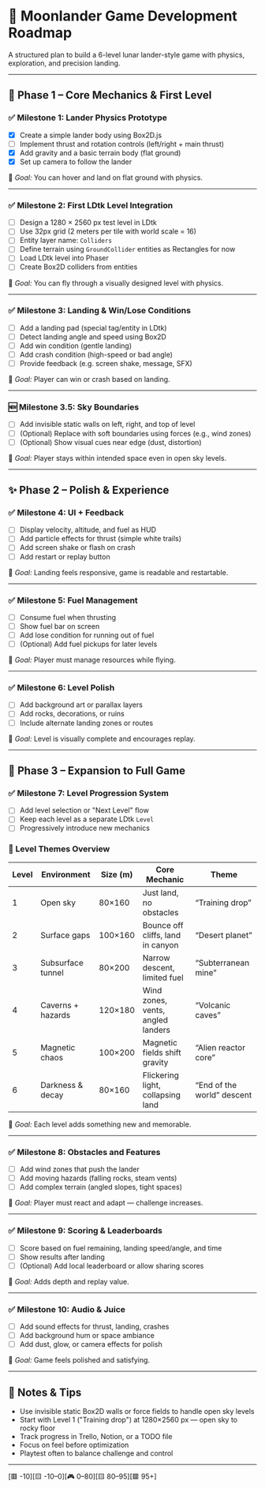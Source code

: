# 🚀 Moonlander Game Development Roadmap

A structured plan to build a 6-level lunar lander-style game with physics, exploration, and precision landing.

---

## 🎯 Phase 1 – Core Mechanics & First Level

### ✅ Milestone 1: Lander Physics Prototype

- [x] Create a simple lander body using Box2D.js
- [ ] Implement thrust and rotation controls (left/right + main thrust)
- [x] Add gravity and a basic terrain body (flat ground)
- [x] Set up camera to follow the lander

🧪 _Goal:_ You can hover and land on flat ground with physics.

---

### ✅ Milestone 2: First LDtk Level Integration

- [ ] Design a 1280 × 2560 px test level in LDtk
- [ ] Use 32px grid (2 meters per tile with world scale = 16)
- [ ] Entity layer name: `Colliders`
- [ ] Define terrain using `GroundCollider` entities as Rectangles for now
- [ ] Load LDtk level into Phaser
- [ ] Create Box2D colliders from entities

🧪 _Goal:_ You can fly through a visually designed level with physics.

---

### ✅ Milestone 3: Landing & Win/Lose Conditions

- [ ] Add a landing pad (special tag/entity in LDtk)
- [ ] Detect landing angle and speed using Box2D
- [ ] Add win condition (gentle landing)
- [ ] Add crash condition (high-speed or bad angle)
- [ ] Provide feedback (e.g. screen shake, message, SFX)

🧪 _Goal:_ Player can win or crash based on landing.

---

### 🆕 Milestone 3.5: Sky Boundaries

- [ ] Add invisible static walls on left, right, and top of level
- [ ] (Optional) Replace with soft boundaries using forces (e.g., wind zones)
- [ ] (Optional) Show visual cues near edge (dust, distortion)

🧪 _Goal:_ Player stays within intended space even in open sky levels.

---

## ✨ Phase 2 – Polish & Experience

### ✅ Milestone 4: UI + Feedback

- [ ] Display velocity, altitude, and fuel as HUD
- [ ] Add particle effects for thrust (simple white trails)
- [ ] Add screen shake or flash on crash
- [ ] Add restart or replay button

🧪 _Goal:_ Landing feels responsive, game is readable and restartable.

---

### ✅ Milestone 5: Fuel Management

- [ ] Consume fuel when thrusting
- [ ] Show fuel bar on screen
- [ ] Add lose condition for running out of fuel
- [ ] (Optional) Add fuel pickups for later levels

🧪 _Goal:_ Player must manage resources while flying.

---

### ✅ Milestone 6: Level Polish

- [ ] Add background art or parallax layers
- [ ] Add rocks, decorations, or ruins
- [ ] Include alternate landing zones or routes

🧪 _Goal:_ Level is visually complete and encourages replay.

---

## 🚀 Phase 3 – Expansion to Full Game

### ✅ Milestone 7: Level Progression System

- [ ] Add level selection or "Next Level" flow
- [ ] Keep each level as a separate LDtk `Level`
- [ ] Progressively introduce new mechanics

### 🧭 Level Themes Overview

| Level | Environment       | Size (m) | Core Mechanic                     | Theme                      |
| ----- | ----------------- | -------- | --------------------------------- | -------------------------- |
| 1     | Open sky          | 80×160   | Just land, no obstacles           | “Training drop”            |
| 2     | Surface gaps      | 100×160  | Bounce off cliffs, land in canyon | “Desert planet”            |
| 3     | Subsurface tunnel | 80×200   | Narrow descent, limited fuel      | “Subterranean mine”        |
| 4     | Caverns + hazards | 120×180  | Wind zones, vents, angled landers | “Volcanic caves”           |
| 5     | Magnetic chaos    | 100×200  | Magnetic fields shift gravity     | “Alien reactor core”       |
| 6     | Darkness & decay  | 80×160   | Flickering light, collapsing land | “End of the world” descent |

🧪 _Goal:_ Each level adds something new and memorable.

---

### ✅ Milestone 8: Obstacles and Features

- [ ] Add wind zones that push the lander
- [ ] Add moving hazards (falling rocks, steam vents)
- [ ] Add complex terrain (angled slopes, tight spaces)

🧪 _Goal:_ Player must react and adapt — challenge increases.

---

### ✅ Milestone 9: Scoring & Leaderboards

- [ ] Score based on fuel remaining, landing speed/angle, and time
- [ ] Show results after landing
- [ ] (Optional) Add local leaderboard or allow sharing scores

🧪 _Goal:_ Adds depth and replay value.

---

### ✅ Milestone 10: Audio & Juice

- [ ] Add sound effects for thrust, landing, crashes
- [ ] Add background hum or space ambiance
- [ ] Add dust, glow, or camera effects for polish

🧪 _Goal:_ Game feels polished and satisfying.

---

## 🧰 Notes & Tips

- Use invisible static Box2D walls or force fields to handle open sky levels
- Start with Level 1 ("Training drop") at 1280×2560 px — open sky to rocky floor
- Track progress in Trello, Notion, or a TODO file
- Focus on feel before optimization
- Playtest often to balance challenge and control

---

[🟥 -10][🟨 -10–0][🎮 0–80][🟨 80–95][🟥 95+]
